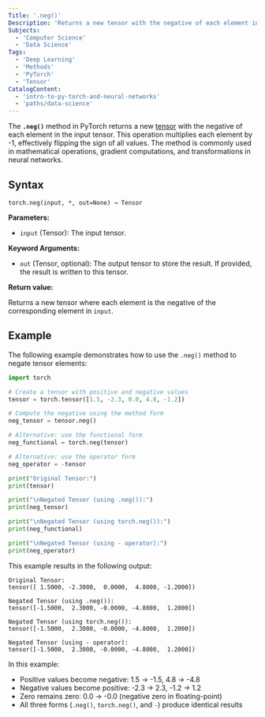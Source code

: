 ```yaml
---
Title: '.neg()'
Description: 'Returns a new tensor with the negative of each element in the input tensor.'
Subjects:
  - 'Computer Science'
  - 'Data Science'
Tags:
  - 'Deep Learning'
  - 'Methods'
  - 'PyTorch'
  - 'Tensor'
CatalogContent:
  - 'intro-to-py-torch-and-neural-networks'
  - 'paths/data-science'
---
```


The **`.neg()`** method in PyTorch returns a new [tensor](https://www.codecademy.com/resources/docs/pytorch/tensors) with the negative of each element in the input tensor. This operation multiplies each element by -1, effectively flipping the sign of all values. The method is commonly used in mathematical operations, gradient computations, and transformations in neural networks.

## Syntax

```pseudo
torch.neg(input, *, out=None) → Tensor
```

**Parameters:**

- `input` (Tensor): The input tensor.

**Keyword Arguments:**

- `out` (Tensor, optional): The output tensor to store the result. If provided, the result is written to this tensor.

**Return value:**

Returns a new tensor where each element is the negative of the corresponding element in `input`.

## Example

The following example demonstrates how to use the `.neg()` method to negate tensor elements:

```py
import torch

# Create a tensor with positive and negative values
tensor = torch.tensor([1.5, -2.3, 0.0, 4.8, -1.2])

# Compute the negative using the method form
neg_tensor = tensor.neg()

# Alternative: use the functional form
neg_functional = torch.neg(tensor)

# Alternative: use the operator form
neg_operator = -tensor

print("Original Tensor:")
print(tensor)

print("\nNegated Tensor (using .neg()):")
print(neg_tensor)

print("\nNegated Tensor (using torch.neg()):")
print(neg_functional)

print("\nNegated Tensor (using - operator):")
print(neg_operator)
```

This example results in the following output:

```shell
Original Tensor:
tensor([ 1.5000, -2.3000,  0.0000,  4.8000, -1.2000])

Negated Tensor (using .neg()):
tensor([-1.5000,  2.3000, -0.0000, -4.8000,  1.2000])

Negated Tensor (using torch.neg()):
tensor([-1.5000,  2.3000, -0.0000, -4.8000,  1.2000])

Negated Tensor (using - operator):
tensor([-1.5000,  2.3000, -0.0000, -4.8000,  1.2000])
```

In this example:

- Positive values become negative: 1.5 → -1.5, 4.8 → -4.8
- Negative values become positive: -2.3 → 2.3, -1.2 → 1.2
- Zero remains zero: 0.0 → -0.0 (negative zero in floating-point)
- All three forms (`.neg()`, `torch.neg()`, and `-`) produce identical results
